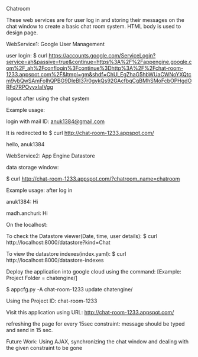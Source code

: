 Chatroom 

These web services are for user log in and storing their messages on the chat window to create a basic chat room system.
HTML body is used to design page.

WebService1: Google User Management

user login:
$ curl https://accounts.google.com/ServiceLogin?service=ah&passive=true&continue=https%3A%2F%2Fappengine.google.com%2F_ah%2Fconflogin%3Fcontinue%3Dhttp%3A%2F%2Fchat-room-1233.appspot.com%2F&ltmpl=gm&shdf=ChULEgZhaG5hbWUaCWNoYXQtcm9vbQwSAmFoIhQPBG9DleBI37r0gykQs92GAcfbqCgBMhSMoFcbOPHgdORFd7RPOyyxIaIVgg

logout after using the chat system

Example usage:

login with mail ID: anuk1384@gmail.com

It is redirected to
$ curl http://chat-room-1233.appspot.com/

hello, anuk1384

WebService2: App Engine Datastore

data storage window:

$ curl http://chat-room-1233.appspot.com/?chatroom_name=chatroom

Example usage: after log in

anuk1384:  Hi

madh.anchuri:  Hi

On the localhost:

To check the Datastore viewer(Date, time, user details):
$ curl http://localhost:8000/datastore?kind=Chat

To view the datastore indexes(index.yaml):
$ curl http://localhost:8000/datastore-indexes

Deploy the application into google cloud using the command:
[Example: Project Folder = chatengine/]

$ appcfg.py -A chat-room-1233 update chatengine/

Using the Project ID: chat-room-1233

Visit this application using URL: http://chat-room-1233.appspot.com/


refreshing the page for every 15sec 
constraint: message should be typed and send in 15 sec.

Future Work: Using AJAX, synchronizing the chat window and dealing with the given constraint to be gone

